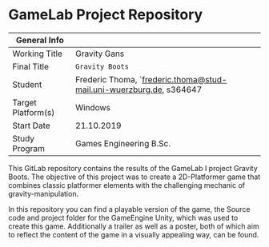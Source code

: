 # GameLab Project Repository

|  General Info  | |
| ---|---|
| Working Title | Gravity Gans |
| Final Title | `Gravity Boots` |
| Student | Frederic Thoma, `frederic.thoma@stud-mail.uni-wuerzburg.de, s364647 |
| Target Platform(s) | Windows |
| Start Date | 21.10.2019 |
| Study Program | Games Engineering B.Sc.|



This GitLab repository contains the results of the GameLab I project Gravity Boots.
The objective of this project was to create a 2D-Platformer game that combines 
classic platformer elements with the challenging mechanic of gravity-manipulation.

In this repository you can find a playable version of the game, the Source code 
and project folder for the GameEngine Unity, which was used to create this game.
Additionally a trailer as well as a poster, both of which aim to reflect the
content of the game in a visually appealing way, can be found. 
